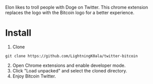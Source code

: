 Elon likes to troll people with Doge on Twitter.
This chrome extension replaces the logo with the Bitcoin logo for a better experience.

# Install
1. Clone
```
git clone https://github.com/LightningK0ala/twitter-bitcoin
```

2. Open Chrome extensions and enable developer mode.
3. Click "Load unpacked" and select the cloned directory.
4. Enjoy Bitcoin Twitter.
